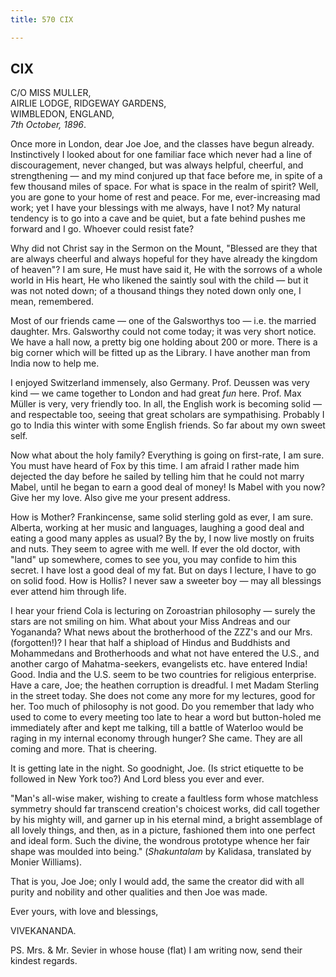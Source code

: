 ```yaml
---
title: 570 CIX

---
```

  

  


## CIX

C/O MISS MULLER,  
AIRLIE LODGE, RIDGEWAY GARDENS,  
WIMBLEDON, ENGLAND,  
*7th October, 1896*.

Once more in London, dear Joe Joe, and the classes have begun already.
Instinctively I looked about for one familiar face which never had a
line of discouragement, never changed, but was always helpful, cheerful,
and strengthening — and my mind conjured up that face before me, in
spite of a few thousand miles of space. For what is space in the realm
of spirit? Well, you are gone to your home of rest and peace. For me,
ever-increasing mad work; yet I have your blessings with me always, have
I not? My natural tendency is to go into a cave and be quiet, but a fate
behind pushes me forward and I go. Whoever could resist fate?

Why did not Christ say in the Sermon on the Mount, "Blessed are they
that are always cheerful and always hopeful for they have already the
kingdom of heaven"? I am sure, He must have said it, He with the sorrows
of a whole world in His heart, He who likened the saintly soul with the
child — but it was not noted down; of a thousand things they noted down
only one, I mean, remembered.

Most of our friends came — one of the Galsworthys too — i.e. the married
daughter. Mrs. Galsworthy could not come today; it was very short
notice. We have a hall now, a pretty big one holding about 200 or more.
There is a big corner which will be fitted up as the Library. I have
another man from India now to help me.

I enjoyed Switzerland immensely, also Germany. Prof. Deussen was very
kind — we came together to London and had great *fun* here. Prof. Max
Müller is very, very friendly too. In all, the English work is becoming
solid — and respectable too, seeing that great scholars are
sympathising. Probably I go to India this winter with some English
friends. So far about my own sweet self.

Now what about the holy family? Everything is going on first-rate, I am
sure. You must have heard of Fox by this time. I am afraid I rather made
him dejected the day before he sailed by telling him that he could not
marry Mabel, until he began to earn a good deal of money! Is Mabel with
you now? Give her my love. Also give me your present address.

How is Mother? Frankincense, same solid sterling gold as ever, I am
sure. Alberta, working at her music and languages, laughing a good deal
and eating a good many apples as usual? By the by, I now live mostly on
fruits and nuts. They seem to agree with me well. If ever the old
doctor, with "land" up somewhere, comes to see you, you may confide to
him this secret. I have lost a good deal of my fat. But on days I
lecture, I have to go on solid food. How is Hollis? I never saw a
sweeter boy — may all blessings ever attend him through life.

I hear your friend Cola is lecturing on Zoroastrian philosophy — surely
the stars are not smiling on him. What about your Miss Andreas and our
Yogananda? What news about the brotherhood of the ZZZ's and our Mrs.
(forgotten!)? I hear that half a shipload of Hindus and Buddhists and
Mohammedans and Brotherhoods and what not have entered the U.S., and
another cargo of Mahatma-seekers, evangelists etc. have entered India!
Good. India and the U.S. seem to be two countries for religious
enterprise. Have a care, Joe; the heathen corruption is dreadful. I met
Madam Sterling in the street today. She does not come any more for my
lectures, good for her. Too much of philosophy is not good. Do you
remember that lady who used to come to every meeting too late to hear a
word but button-holed me immediately after and kept me talking, till a
battle of Waterloo would be raging in my internal economy through
hunger? She came. They are all coming and more. That is cheering.

It is getting late in the night. So goodnight, Joe. (Is strict etiquette
to be followed in New York too?) And Lord bless you ever and ever.

"Man's all-wise maker, wishing to create a faultless form whose
matchless symmetry should far transcend creation's choicest works, did
call together by his mighty will, and garner up in his eternal mind, a
bright assemblage of all lovely things, and then, as in a picture,
fashioned them into one perfect and ideal form. Such the divine, the
wondrous prototype whence her fair shape was moulded into being."
(*Shakuntalam* by Kalidasa, translated by Monier Williams).

That is you, Joe Joe; only I would add, the same the creator did with
all purity and nobility and other qualities and then Joe was made.

Ever yours, with love and blessings,

VIVEKANANDA.

PS. Mrs. & Mr. Sevier in whose house (flat) I am writing now, send their
kindest regards.